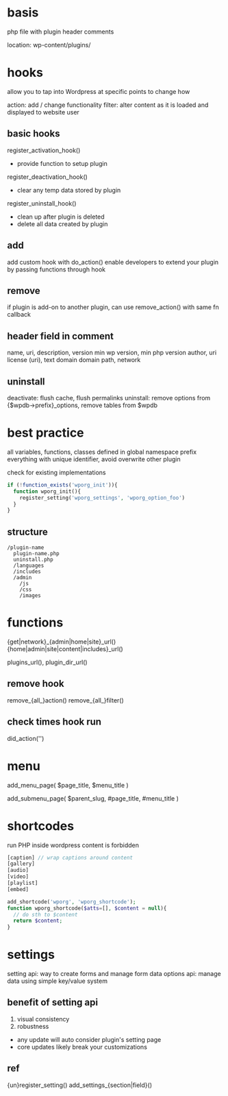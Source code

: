 # basis
php file with plugin header comments

location: wp-content/plugins/<plugin-name>

# hooks
allow you to tap into Wordpress at specific points to change how 

action: add / change functionality
filter: alter content as it is loaded and displayed to website user

## basic hooks
register_activation_hook()
- provide function to setup plugin

register_deactivation_hook()
- clear any temp data stored by plugin

register_uninstall_hook()
- clean up after plugin is deleted
- delete all data created by plugin

## add
add custom hook with do_action()
enable developers to extend your plugin by passing functions through hook

## remove
if plugin is add-on to another plugin, can use remove_action() with same fn callback

## header field in comment
name, uri, description, version
min wp version, min php version
author, uri
license (uri), text domain
domain path, network


## uninstall
deactivate: flush cache, flush permalinks
uninstall: remove options from {$wpdb->prefix}_options, remove tables from $wpdb


# best practice
all variables, functions, classes defined in global namespace
prefix everything with unique identifier, avoid overwrite other plugin

check for existing implementations
```php
if (!function_exists('wporg_init')){
  function wporg_init(){
    register_setting('wporg_settings', 'wporg_option_foo')
  }
}
```

## structure
```
/plugin-name
  plugin-name.php
  uninstall.php
  /languages
  /includes
  /admin
    /js
    /css
    /images
```

# functions
{get|network}_{admin|home|site}_url()
{home|admin|site|content|includes}_url()

plugins_url(), plugin_dir_url()

## remove hook
remove_{all_}action()
remove_{all_}filter()

## check times hook run
did_action('<name>')

# menu
add_menu_page(
  $page_title,
  $menu_title
)

add_submenu_page(
  $parent_slug,
  #page_title,
  #menu_title
)

# shortcodes
run PHP inside wordpress content is forbidden

```php
[caption] // wrap captions around content
[gallery]
[audio]
[video]
[playlist]
[embed]

add_shortcode('wporg', 'wporg_shortcode');
function wporg_shortcode($atts=[], $content = null){
  // do sth to $content
  return $content;
}

```
# settings
setting api: way to create forms and manage form data
options api: manage data using simple key/value system

## benefit of setting api
1. visual consistency
2. robustness
  - any update will auto consider plugin's setting page
  - core updates likely break your customizations

## ref
{un}register_setting()
add_settings_{section|field}()










